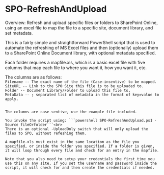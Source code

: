 # SPO-RefreshAndUpload
Overview: Refresh and upload specific files or folders to SharePoint Online, using an excel file to map the file to a specific site, document library, and set metadata.


This is a fairly simple and straightforward PowerShell script that is used to automate the refreshing of MS Excel files and then (optionally) upload them to a SharePoint Online Document library, with optional metadata specified.

Each folder requires a mapfile.xls, which is a basic excel file with five columns that map each file to where you want it, how you want it, etc.

The columns are as follows:<br>
  ```Filename -- The exact name of the file (Case-insentive) to be mapped.```<br>
  ```SiteURL -- Link to the SPO Site this file is to be uploaded to. ```<br>
  ```Folder -- Document Library/Folder to upload this file to.``` <br>
  ```MetaData -- ; separated list of metadata in the format of key=value to apply.``` <br>
  ```RefreshOnly -- If set to TRUE, will only refresh the file (other columns can be blank in this case)<br><br>

  The columns are case-sentive, use the example file included.
 
 You invoke the script using: ```powershell SPO-RefreshAndUpload.ps1 -Source fileOrfolder```<br>
 There is an optional -UploadOnly switch that will only upload the files to SPO, without refeshing them.
 
 A mapfile.xls must exist in the same location as the file you specified, or inside the folder you specified. If a folder is given, it will loop through every file and check for an entry in the mapfile. 
 
 Note that you also need to setup your credentials the first time you use this on any site. If you set the username and password inside the script, it will check for and then create the credentials if needed.
 
  
